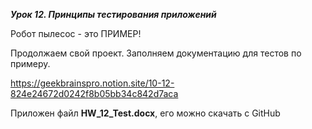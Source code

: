 ***Урок 12. Принципы тестирования приложений***

Робот пылесос - это ПРИМЕР!

Продолжаем свой проект. Заполняем документацию для тестов по примеру.

https://geekbrainspro.notion.site/10-12-824e24672d0242f8b05bb34c842d7aca

Приложен файл __HW_12_Test.docx__, его можно скачать с GitHub
